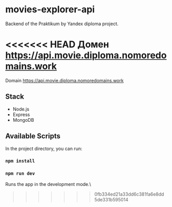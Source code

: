 # movies-explorer-api

Backend of the Praktikum by Yandex diploma project.

<<<<<<< HEAD
Домен https://api.movie.diploma.nomoredomains.work
=======
Domain https://api.movie.diploma.nomoredomains.work

## Stack
* Node.js
* Express
* MongoDB

## Available Scripts

In the project directory, you can run:

### `npm install`
### `npm run dev`

Runs the app in the development mode.\
>>>>>>> 0fb334ed21a33dd6c381fa6e8dd5de331b595014
